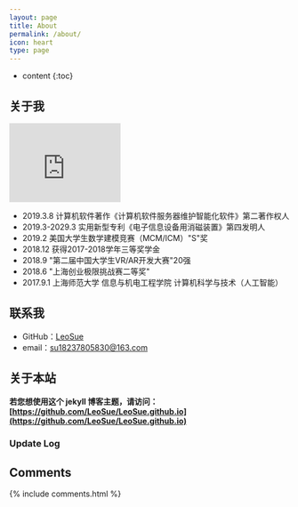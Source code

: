 ```yaml
---
layout: page
title: About
permalink: /about/
icon: heart
type: page
---
```


* content
{:toc}

## 关于我

<iframe src="https://githubbadge.appspot.com/gaohaoyang?s=1" style="border: 0;height: 142px;width: 200px;overflow: hidden;" frameBorder="0"></iframe>


* 2019.3.8 计算机软件著作《计算机软件服务器维护智能化软件》第二著作权人 
* 2019.3-2029.3 实用新型专利《电子信息设备用消磁装置》第四发明人
* 2019.2 美国大学生数学建模竞赛（MCM/ICM）"S"奖
* 2018.12 获得2017-2018学年三等奖学金
* 2018.9 "第二届中国大学生VR/AR开发大赛"20强
* 2018.6 "上海创业极限挑战赛二等奖"
* 2017.9.1 上海师范大学 信息与机电工程学院 计算机科学与技术（人工智能）

## 联系我

* GitHub：[LeoSue](https://github.com/LeoSue)
* email：su18237805830@163.com


## 关于本站

**若您想使用这个 jekyll 博客主题，请访问：[https://github.com/LeoSue/LeoSue.github.io](https://github.com/LeoSue/LeoSue.github.io)**

### Update Log


## Comments

{% include comments.html %}

